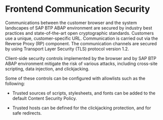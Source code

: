 <!-- loio3ce55bbd3cc54ad8a4986d5b57d17eb7 -->

# Frontend Communication Security

Communications between the customer browser and the system landscapes of SAP BTP ABAP environment are secured by industry best practices and state-of-the-art open cryptographic standards. Customers use a unique, customer-specific URL. Communication is carried out via the Reverse Proxy \(RP\) component. The communication channels are secured by using Transport Layer Security \(TLS\) protocol version 1.2.

Client-side security controls implemented by the browser and by SAP BTP ABAP environment mitigate the risk of various attacks, including cross-site scripting, data injection, and clickjacking.

Some of these controls can be configured with allowlists such as the following:

-   Trusted sources of scripts, stylesheets, and fonts can be added to the default Content Security Policy.

-   Trusted hosts can be defined for the clickjacking protection, and for safe redirects.


